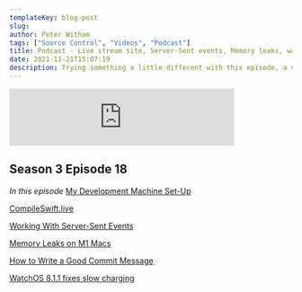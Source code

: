 ```yaml
---
templateKey: blog-post
slug: 
author: Peter Witham
tags: ["Source Control", "Videos", "Podcast"]
title: Podcast - Live stream site, Server-Sent events, Memory leaks, watchOS 8.1.1, Git Linting
date: 2021-11-21T15:07:19
description: Trying something a little different with this episode, a video and audio version.
---
```


<iframe src="https://anchor.fm/compileswift/embed/episodes/WatchOS-8-1-1--Dev-Machine-Set-Up--Server-Events--Memory-Leaks--and-Git-Linting-e1ajjkr" height="102px" width="400px" frameborder="0" scrolling="no"></iframe>

## Season 3 Episode 18

*In this episode*
[My Development Machine Set-Up](https://www.compileswift.com/journal/2021-11-12-macbookpro-max-setup/)

[CompileSwift.live](https://compileswift.live)

[Working With Server-Sent Events](https://nickarner.com/notes/working-with-server-sent-events-in-swift-november-16-2021/)

[Memory Leaks on M1 Macs](https://www.macworld.com/article/549755/m1-macbook-app-memory-leaks-macos.html)

[How to Write a Good Commit Message](https://www.freecodecamp.org/news/how-to-use-commitlint-to-write-good-commit-messages/)

[WatchOS 8.1.1 fixes slow charging](https://www.macrumors.com/2021/11/18/apple-releases-watchos-8-1-1/)
